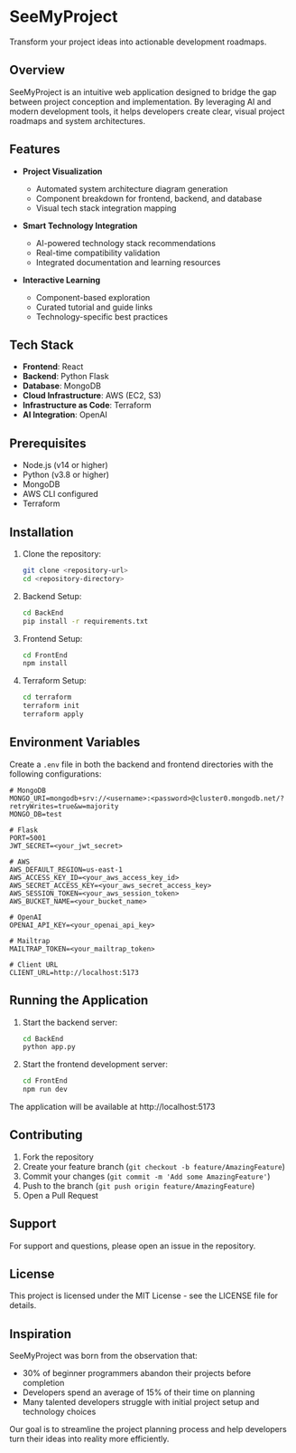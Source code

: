 # SeeMyProject

Transform your project ideas into actionable development roadmaps.

## Overview

SeeMyProject is an intuitive web application designed to bridge the gap between project conception and implementation. By leveraging AI and modern development tools, it helps developers create clear, visual project roadmaps and system architectures.

## Features

- **Project Visualization**

  - Automated system architecture diagram generation
  - Component breakdown for frontend, backend, and database
  - Visual tech stack integration mapping

- **Smart Technology Integration**

  - AI-powered technology stack recommendations
  - Real-time compatibility validation
  - Integrated documentation and learning resources

- **Interactive Learning**
  - Component-based exploration
  - Curated tutorial and guide links
  - Technology-specific best practices

## Tech Stack

- **Frontend**: React
- **Backend**: Python Flask
- **Database**: MongoDB
- **Cloud Infrastructure**: AWS (EC2, S3)
- **Infrastructure as Code**: Terraform
- **AI Integration**: OpenAI

## Prerequisites

- Node.js (v14 or higher)
- Python (v3.8 or higher)
- MongoDB
- AWS CLI configured
- Terraform

## Installation

1. Clone the repository:

   ```bash
   git clone <repository-url>
   cd <repository-directory>
   ```

2. Backend Setup:

   ```bash
   cd BackEnd
   pip install -r requirements.txt
   ```

3. Frontend Setup:

   ```bash
   cd FrontEnd
   npm install
   ```

4. Terraform Setup:
   ```bash
   cd terraform
   terraform init
   terraform apply
   ```

## Environment Variables

Create a `.env` file in both the backend and frontend directories with the following configurations:

```env
# MongoDB
MONGO_URI=mongodb+srv://<username>:<password>@cluster0.mongodb.net/?retryWrites=true&w=majority
MONGO_DB=test

# Flask
PORT=5001
JWT_SECRET=<your_jwt_secret>

# AWS
AWS_DEFAULT_REGION=us-east-1
AWS_ACCESS_KEY_ID=<your_aws_access_key_id>
AWS_SECRET_ACCESS_KEY=<your_aws_secret_access_key>
AWS_SESSION_TOKEN=<your_aws_session_token>
AWS_BUCKET_NAME=<your_bucket_name>

# OpenAI
OPENAI_API_KEY=<your_openai_api_key>

# Mailtrap
MAILTRAP_TOKEN=<your_mailtrap_token>

# Client URL
CLIENT_URL=http://localhost:5173
```

## Running the Application

1. Start the backend server:

   ```bash
   cd BackEnd
   python app.py
   ```

2. Start the frontend development server:
   ```bash
   cd FrontEnd
   npm run dev
   ```

The application will be available at http://localhost:5173

## Contributing

1. Fork the repository
2. Create your feature branch (`git checkout -b feature/AmazingFeature`)
3. Commit your changes (`git commit -m 'Add some AmazingFeature'`)
4. Push to the branch (`git push origin feature/AmazingFeature`)
5. Open a Pull Request

## Support

For support and questions, please open an issue in the repository.

## License

This project is licensed under the MIT License - see the LICENSE file for details.

## Inspiration

SeeMyProject was born from the observation that:

- 30% of beginner programmers abandon their projects before completion
- Developers spend an average of 15% of their time on planning
- Many talented developers struggle with initial project setup and technology choices

Our goal is to streamline the project planning process and help developers turn their ideas into reality more efficiently.

